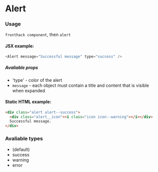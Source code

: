 # Alert

### Usage

`fronthack component`, then `alert`

#### JSX example:

```js
<Alert message="Successful message" type="success" />
```

##### Avaliable props

* 'type' - color of the alert
* `message` - each object must contain a title and content that is visible when expanded

#### Static HTML example:

```html
<div class="alert alert--success">
  <div class="alert__icon"><i class="icon icon--warning"></i></div>
  Successful message.
</div>
```

### Avaliable types

* (default)
* success
* warning
* error